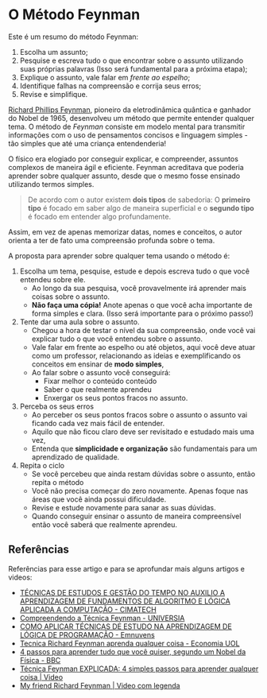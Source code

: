 # **O Método Feynman**

Este é um resumo do método Feynman:

1. Escolha um assunto;
2. Pesquise e escreva tudo o que encontrar sobre o assunto utilizando suas próprias palavras (Isso será fundamental para a próxima etapa);
3. Explique o assunto, vale falar em _frente ao espelho_;
4. Identifique falhas na compreensão e corrija seus erros;
5. Revise e simplifique.

[Richard Phillips Feynman](https://pt.wikipedia.org/wiki/Richard_Feynman), pioneiro da eletrodinâmica quântica e ganhador do Nobel de 1965, desenvolveu um método que permite entender qualquer tema. O método de _Feynman_ consiste em modelo mental para transmitir informações com o uso de pensamentos concisos e linguagem simples - tão simples que até uma criança entendenderia!

O físico era elogiado por conseguir explicar, e compreender, assuntos complexos de maneira ágil e eficiente. Feynman acreditava que poderia aprender sobre qualquer assunto, desde que o mesmo fosse ensinado utilizando termos simples.

> De acordo com o autor existem **dois tipos** de sabedoria: O **primeiro tipo** é focado em saber algo de maneira superficial e o **segundo tipo** é focado em entender algo profundamente.

Assim, em vez de apenas memorizar datas, nomes e conceitos, o autor orienta a ter de fato uma compreensão profunda sobre o tema.

A proposta para aprender sobre qualquer tema usando o método é:

1. Escolha um tema, pesquise, estude e depois escreva tudo o que você entendeu sobre ele.
   - Ao longo da sua pesquisa, você provavelmente irá aprender mais coisas sobre o assunto.
   - **Não faça uma cópia!** Anote apenas o que você acha importante de forma simples e clara. (Isso será importante para o próximo passo!)
2. Tente dar uma aula sobre o assunto.
   - Chegou a hora de testar o nível da sua compreensão, onde você vai explicar tudo o que você entendeu sobre o assunto.
   - Vale falar em frente ao espelho ou até objetos, aqui você deve atuar como um professor, relacionando as ideias e exemplificando os conceitos em ensinar de **modo simples**,
   - Ao falar sobre o assunto você conseguirá:
     - Fixar melhor o conteúdo conteúdo
     - Saber o que realmente aprendeu
     - Enxergar os seus pontos fracos no assunto.
3. Perceba os seus erros
   - Ao perceber os seus pontos fracos sobre o assunto o assunto vai ficando cada vez mais fácil de entender.
   - Aquilo que não ficou claro deve ser revisitado e estudado mais uma vez,
   - Entenda que **simplicidade e organização** são fundamentais para um aprendizado de qualidade.
4. Repita o ciclo
   - Se você percebeu que ainda restam dúvidas sobre o assunto, então repita o método
   - Você não precisa começar do zero novamente. Apenas foque nas áreas que você ainda possui dificuldade.
   - Revise e estude novamente para sanar as suas dúvidas.
   - Quando conseguir ensinar o assunto de maneira compreensível então você saberá que realmente aprendeu.

## Referências

Referências para esse artigo e para se aprofundar mais alguns artigos e videos:

- [TÉCNICAS DE ESTUDOS E GESTÃO DO TEMPO NO AUXILIO A APRENDIZAGEM DE FUNDAMENTOS DE ALGORITMO E LÓGICA APLICADA A COMPUTAÇÃO - CIMATECH](https://publicacao.cimatech.com.br/index.php/cimatech/article/view/115)
- [Compreendendo a Técnica Feynman - UNIVERSIA ](https://www.universia.net/br/actualidad/orientacion-academica/compreendendo-tecnica-feynman-1167689.html)
- [COMO APLICAR TÉCNICAS DE ESTUDO NA APRENDIZAGEM DE LÓGICA DE PROGRAMAÇÃO - Emnuvens](https://idonline.emnuvens.com.br/id/article/view/3161)
- [Tecnica Richard Feynman aprenda qualquer coisa - Economia UOL](https://economia.uol.com.br/empregos-e-carreiras/noticias/redacao/2021/05/02/tecnica-richard-feynman-aprenda-qualquer-coisa.htm)
- [4 passos para aprender tudo que você quiser, segundo um Nobel da Física - BBC](https://www.bbc.com/portuguese/geral-36750825)
- [Técnica Feynman EXPLICADA: 4 simples passos para aprender qualquer coisa | Video ](https://www.youtube.com/watch?v=JG0xf0nP69o)
- [My friend Richard Feynman | Video com legenda](https://www.ted.com/talks/leonard_susskind_my_friend_richard_feynman)
